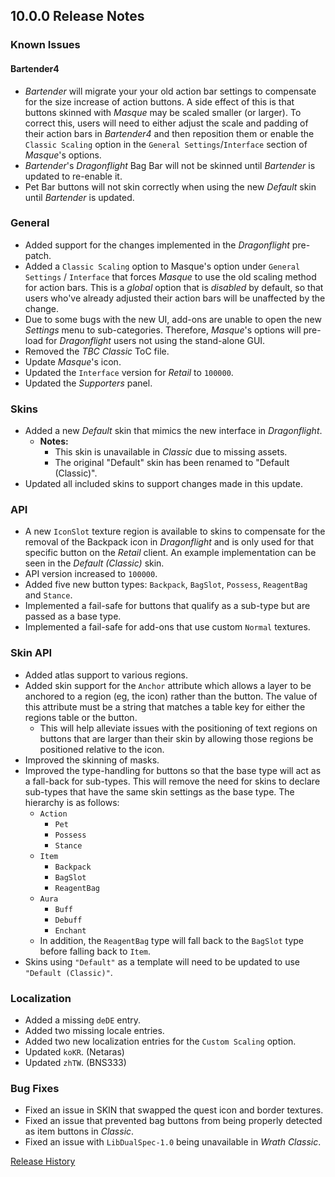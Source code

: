 ## 10.0.0 Release Notes

### Known Issues

#### Bartender4

- _Bartender_ will migrate your your old action bar settings to compensate for the size increase of action buttons. A side effect of this is that buttons skinned with _Masque_ may be scaled smaller (or larger). To correct this, users will need to either adjust the scale and padding of their action bars in _Bartender4_ and then reposition them or enable the `Classic Scaling` option in the `General Settings`/`Interface` section of _Masque_'s options.
- _Bartender_'s _Dragonflight_ Bag Bar will not be skinned until _Bartender_ is updated to re-enable it.
- Pet Bar buttons will not skin correctly when using the new _Default_ skin until _Bartender_ is updated.

### General

- Added support for the changes implemented in the _Dragonflight_ pre-patch.
- Added a `Classic Scaling` option to Masque's option under `General Settings` / `Interface` that forces _Masque_ to use the old scaling method for action bars. This is a _global_ option that is _disabled_ by default, so that users who've already adjusted their action bars will be unaffected by the change.
- Due to some bugs with the new UI, add-ons are unable to open the new _Settings_ menu to sub-categories. Therefore, _Masque_'s options will pre-load for _Dragonflight_ users not using the stand-alone GUI.
- Removed the _TBC Classic_ ToC file.
- Update _Masque_'s icon.
- Updated the `Interface` version for _Retail_ to `100000`.
- Updated the _Supporters_ panel.

### Skins

- Added a new _Default_ skin that mimics the new interface in _Dragonflight_.
  - **Notes:**
    - This skin is unavailable in _Classic_ due to missing assets.
    - The original "Default" skin has been renamed to "Default (Classic)".
- Updated all included skins to support changes made in this update.

### API

- A new `IconSlot` texture region is available to skins to compensate for the removal of the Backpack icon in _Dragonflight_ and is only used for that specific button on the _Retail_ client. An example implementation can be seen in the _Default (Classic)_ skin.
- API version increased to `100000`.
- Added five new button types: `Backpack`, `BagSlot`, `Possess`, `ReagentBag` and `Stance`.
- Implemented a fail-safe for buttons that qualify as a sub-type but are passed as a base type.
- Implemented a fail-safe for add-ons that use custom `Normal` textures.

### Skin API

- Added atlas support to various regions.
- Added skin support for the `Anchor` attribute which allows a layer to be anchored to a region (eg, the icon) rather than the button. The value of this attribute must be a string that matches a table key for either the regions table or the button.
  - This will help alleviate issues with the positioning of text regions on buttons that are larger than their skin by allowing those regions be positioned relative to the icon.
- Improved the skinning of masks.
- Improved the type-handling for buttons so that the base type will act as a fall-back for sub-types. This will remove the need for skins to declare sub-types that have the same skin settings as the base type. The hierarchy is as follows:
  - `Action`
    - `Pet`
    - `Possess`
    - `Stance`
  - `Item`
    - `Backpack`
    - `BagSlot`
    - `ReagentBag`
  - `Aura`
    - `Buff`
    - `Debuff`
    - `Enchant`
  - In addition, the `ReagentBag` type will fall back to the `BagSlot` type before falling back to `Item`.
- Skins using `"Default"` as a template will need to be updated to use `"Default (Classic)"`.

### Localization

- Added a missing `deDE` entry.
- Added two missing locale entries.
- Added two new localization entries for the `Custom Scaling` option.
- Updated `koKR`. (Netaras)
- Updated `zhTW`. (BNS333)

### Bug Fixes

- Fixed an issue in SKIN that swapped the quest icon and border textures.
- Fixed an issue that prevented bag buttons from being properly detected as item buttons in _Classic_.
- Fixed an issue with `LibDualSpec-1.0` being unavailable in _Wrath Classic_.

[Release History](https://github.com/SFX-WoW/Masque/wiki/History)
